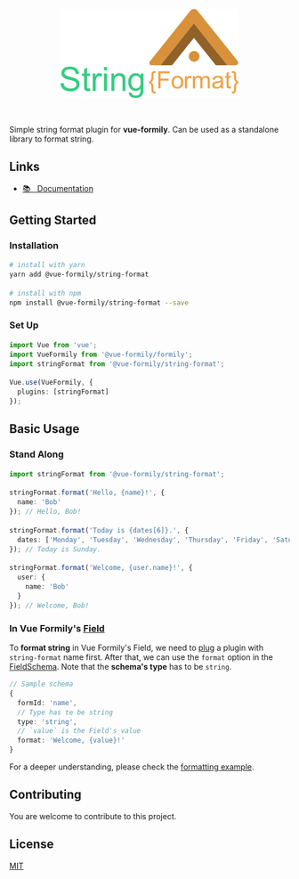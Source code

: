<p align="center">
  <a href="#" target="_blank">
    <img width="320" src="./.github/logo.png">
  </a>
</p>
<br>

Simple string format plugin for **vue-formily**. Can be used as a standalone library to format string. 

## Links
- [📚 &nbsp; Documentation](https://vue-formily.netlify.app/plugins/string-format)

## Getting Started

### Installation

```sh
# install with yarn
yarn add @vue-formily/string-format

# install with npm
npm install @vue-formily/string-format --save
```

### Set Up

```typescript
import Vue from 'vue';
import VueFormily from '@vue-formily/formily';
import stringFormat from '@vue-formily/string-format';

Vue.use(VueFormily, {
  plugins: [stringFormat]
});
```

## Basic Usage
### Stand Along
```typescript
import stringFormat from '@vue-formily/string-format';

stringFormat.format('Hello, {name}!', {
  name: 'Bob'
}); // Hello, Bob!

stringFormat.format('Today is {dates[6]}.', {
  dates: ['Monday', 'Tuesday', 'Wednesday', 'Thursday', 'Friday', 'Saturday', 'Sunday']
}); // Today is Sunday.

stringFormat.format('Welcome, {user.name}!', {
  user: {
    name: 'Bob'
  }
}); // Welcome, Bob!
```

### In Vue Formily's [Field](https://vue-formily.netlify.app/api/field)
To **format string** in Vue Formily's Field, we need to [plug](https://vue-formily.netlify.app/api/helpers#plug) a plugin with `string-format` name first. After that, we can use the `format` option in the [FieldSchema](https://vue-formily.netlify.app/api/field#constructor). Note that the **schema's type** has to be `string`.

```typescript
// Sample schema
{
  formId: 'name',
  // Type has te be string
  type: 'string',
  // `value` is the Field's value
  format: 'Welcome, {value}!'
}
```


For a deeper understanding, please check the [formatting example](https://vue-formily.netlify.app/examples/formatting).


## Contributing

You are welcome to contribute to this project.

## License

[MIT](https://github.com/haan123/vue-formily/util/blob/main/LICENSE)
